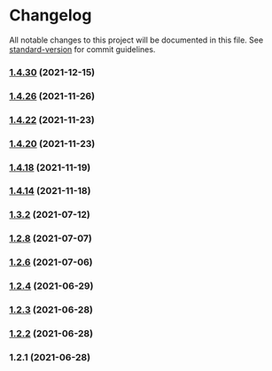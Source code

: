 # Changelog

All notable changes to this project will be documented in this file. See [standard-version](https://github.com/conventional-changelog/standard-version) for commit guidelines.

### [1.4.30](https://github.com/koatty/koatty_trace/compare/v1.4.26...v1.4.30) (2021-12-15)

### [1.4.26](https://github.com/koatty/koatty_trace/compare/v1.4.22...v1.4.26) (2021-11-26)

### [1.4.22](https://github.com/koatty/koatty_trace/compare/v1.4.18...v1.4.22) (2021-11-23)

### [1.4.20](https://github.com/koatty/koatty_trace/compare/v1.4.18...v1.4.20) (2021-11-23)

### [1.4.18](https://github.com/koatty/koatty_trace/compare/v1.3.2...v1.4.18) (2021-11-19)

### [1.4.14](https://github.com/koatty/koatty_trace/compare/v1.3.2...v1.4.14) (2021-11-18)

### [1.3.2](https://github.com/koatty/koatty_trace/compare/v1.2.8...v1.3.2) (2021-07-12)

### [1.2.8](https://github.com/koatty/koatty_trace/compare/v1.2.6...v1.2.8) (2021-07-07)

### [1.2.6](https://github.com/koatty/koatty_trace/compare/v1.2.4...v1.2.6) (2021-07-06)

### [1.2.4](https://github.com/koatty/koatty_trace/compare/v1.2.3...v1.2.4) (2021-06-29)

### [1.2.3](https://github.com/thinkkoa/koatty_trace/compare/v1.2.2...v1.2.3) (2021-06-28)

### [1.2.2](https://github.com/thinkkoa/koatty_trace/compare/v1.2.1...v1.2.2) (2021-06-28)

### 1.2.1 (2021-06-28)
